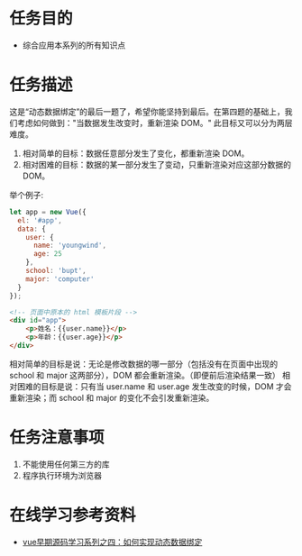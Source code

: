 # 任务目的

* 综合应用本系列的所有知识点

# 任务描述
这是“动态数据绑定”的最后一题了，希望你能坚持到最后。在第四题的基础上，我们考虑如何做到："当数据发生改变时，重新渲染 DOM。" 此目标又可以分为两层难度。

1. 相对简单的目标：数据任意部分发生了变化，都重新渲染 DOM。
2. 相对困难的目标：数据的某一部分发生了变动，只重新渲染对应这部分数据的 DOM。

举个例子:
```js
let app = new Vue({
  el: '#app',
  data: {
    user: {
      name: 'youngwind',
      age: 25
    },
    school: 'bupt',
    major: 'computer'
  }
});
```

```html
<!-- 页面中原本的 html 模板片段 -->
<div id="app">
    <p>姓名：{{user.name}}</p>
    <p>年龄：{{user.age}}</p>
</div>
```
相对简单的目标是说：无论是修改数据的哪一部分（包括没有在页面中出现的 school 和 major 这两部分），DOM 都会重新渲染。（即便前后渲染结果一致）
相对困难的目标是说：只有当 user.name 和 user.age 发生改变的时候，DOM 才会重新渲染；而 school 和 major 的变化不会引发重新渲染。


# 任务注意事项

1. 不能使用任何第三方的库
2. 程序执行环境为浏览器

# 在线学习参考资料

* [vue早期源码学习系列之四：如何实现动态数据绑定](https://github.com/youngwind/blog/issues/87)